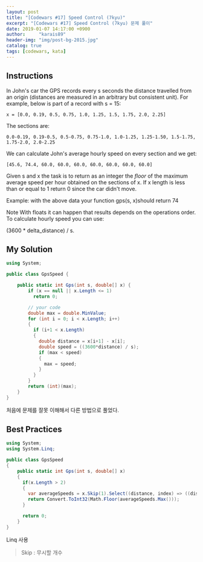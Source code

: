 ```yaml
---
layout: post
title: "[Codewars #17] Speed Control (7kyu)"
excerpt: "[Codewars #17] Speed Control (7kyu) 문제 풀이"
date: 2019-01-07 14:17:00 +0900
author:     "karais89"
header-img: "img/post-bg-2015.jpg"
catalog: true
tags: [codewars, kata]
---
```


## Instructions

In John's car the GPS records every s seconds the distance travelled from an origin (distances are measured in an arbitrary but consistent unit). For example, below is part of a record with s = 15:

```
x = [0.0, 0.19, 0.5, 0.75, 1.0, 1.25, 1.5, 1.75, 2.0, 2.25]
```

The sections are:
```
0.0-0.19, 0.19-0.5, 0.5-0.75, 0.75-1.0, 1.0-1.25, 1.25-1.50, 1.5-1.75, 1.75-2.0, 2.0-2.25
```

We can calculate John's average hourly speed on every section and we get:
```
[45.6, 74.4, 60.0, 60.0, 60.0, 60.0, 60.0, 60.0, 60.0]
```

Given s and x the task is to return as an integer the *floor* of the maximum average speed per hour obtained on the sections of x. If x length is less than or equal to 1 return 0 since the car didn't move.

Example:
with the above data your function gps(s, x)should return 74

Note
With floats it can happen that results depends on the operations order. To calculate hourly speed you can use:

(3600 * delta_distance) / s.

## My Solution

```csharp
using System;

public class GpsSpeed {

    public static int Gps(int s, double[] x) {
        if (x == null || x.Length <= 1)
          return 0;

        // your code
        double max = double.MinValue;
        for (int i = 0; i < x.Length; i++)
        {
          if (i+1 < x.Length)
          {
            double distance = x[i+1] - x[i];
            double speed = ((3600*distance) / s);
            if (max < speed)
            {
              max = speed;
            }
          }
        }
        return (int)(max);
    }
}
```

처음에 문제를 잘못 이해해서 다른 방법으로 풀었다.

## Best Practices

```csharp
using System;
using System.Linq;

public class GpsSpeed
{
    public static int Gps(int s, double[] x)
    {
      if(x.Length > 2)
      {
        var averageSpeeds = x.Skip(1).Select((distance, index) => ((distance - x[index]) / s) * 3600);
        return Convert.ToInt32(Math.Floor(averageSpeeds.Max()));
      }

      return 0;
    }
}
```

Linq 사용

> Skip : 무시할 개수